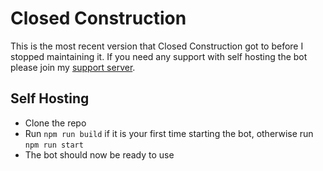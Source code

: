 # Closed Construction
This is the most recent version that Closed Construction got to before I stopped maintaining it. If you need any support with self hosting the bot please join my [support server](https://discord.gg/9jFqS5H43Q).
## Self Hosting
- Clone the repo
- Run `npm run build` if it is your first time starting the bot, otherwise run `npm run start`
- The bot should now be ready to use
